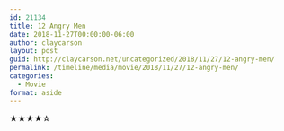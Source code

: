 ```yaml
---
id: 21134
title: 12 Angry Men
date: 2018-11-27T00:00:00-06:00
author: claycarson
layout: post
guid: http://claycarson.net/uncategorized/2018/11/27/12-angry-men/
permalink: /timeline/media/movie/2018/11/27/12-angry-men/
categories:
  - Movie
format: aside
---
```

<div class="media-details"></div>

<div class="media-creator"></div>

<div class="media-rating">★★★★☆</div>